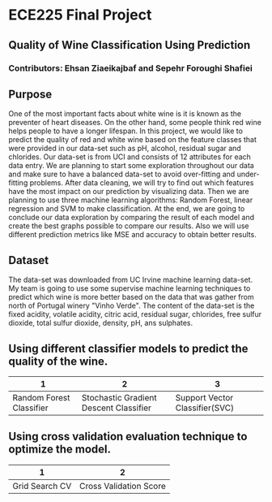 # ECE225 Final Project

## Quality of Wine Classification Using Prediction

### Contributors: Ehsan Ziaeikajbaf and Sepehr Foroughi Shafiei

## Purpose
One of the most important facts about white wine is it is known as the preventer of heart diseases. On the other hand, some people think red wine helps people to have a longer lifespan. In this project, we would like to predict the quality of red and white wine based on the feature classes that were provided in our data-set such as pH, alcohol, residual sugar and chlorides. Our data-set is from UCI and consists of 12 attributes for each data entry. We are planning to start some exploration throughout our data and make sure to have a balanced data-set to avoid over-fitting and under-fitting problems. After data cleaning, we will try to find out which features have the most impact on our prediction by visualizing data. Then we are planning to use three machine learning algorithms: Random Forest, linear regression and SVM to make classification. At the end, we are going to conclude our data exploration by comparing the result of each model and create the best graphs possible to compare our results. Also we will use different prediction metrics like MSE and accuracy to obtain better results.

## Dataset
The data-set was downloaded from UC Irvine machine learning data-set. My team is going to use some supervise machine learning techniques to predict which wine is more better based on the data that was gather from north of Portugal winery "Vinho Verde". The content of the data-set is the fixed acidity, volatile acidity, citric acid, residual sugar, chlorides, free sulfur dioxide, total sulfur dioxide, density, pH, ans sulphates.


## Using different classifier models to predict the quality of the wine.
|1|2|3|
|---|---|---|
|Random Forest Classifier| Stochastic Gradient Descent Classifier| Support Vector Classifier(SVC)|

## Using cross validation evaluation technique to optimize the model.
|1|2|
|---|---|
|Grid Search CV| Cross Validation Score|
